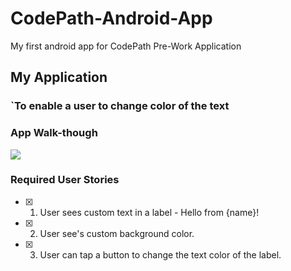 # CodePath-Android-App
My first android app for CodePath Pre-Work Application
## My Application
### `To enable a user to change color of the text

### App Walk-though

<img src="https://i.imgur.com/LKrjwl.gif" ><br>

### Required User Stories

- [x] 1. User sees custom text in a label - Hello from {name}!

- [x] 2. User see's custom background color.

- [x] 3. User can tap a button to change the text color of the label.



